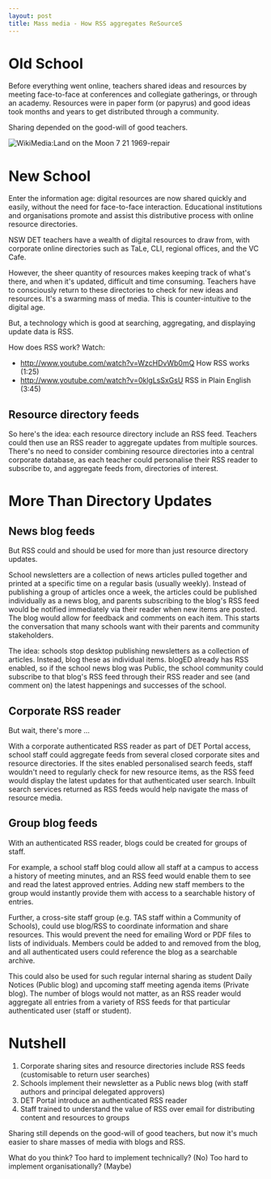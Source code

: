 ```yaml
---
layout: post
title: Mass media - How RSS aggregates ReSourceS
---
```


# Old School

Before everything went online, teachers shared ideas and resources by meeting face-to-face at conferences and collegiate gatherings, or through an academy. Resources were in paper form (or papyrus) and good ideas took months and years to get distributed through a community.

Sharing depended on the good-will of good teachers.

![WikiMedia:Land on the Moon 7 21 1969-repair](https://upload.wikimedia.org/wikipedia/commons/thumb/9/9a/Land_on_the_Moon_7_21_1969-repair.jpg/405px-Land_on_the_Moon_7_21_1969-repair.jpg)

# New School

Enter the information age: digital resources are now shared quickly and easily, without the need for face-to-face interaction. Educational institutions and organisations promote and assist this distributive process with online resource directories.

NSW DET teachers have a wealth of digital resources to draw from, with corporate online directories such as TaLe, CLI, regional offices, and the VC Cafe.

However, the sheer quantity of resources makes keeping track of what's there, and when it's updated, difficult and time consuming. Teachers have to consciously return to these directories to check for new ideas and resources. It's a swarming mass of media. This is counter-intuitive to the digital age.

But, a technology which is good at searching, aggregating, and displaying update data is RSS.

How does RSS work? Watch:
* <http://www.youtube.com/watch?v=WzcHDvWb0mQ> How RSS works (1:25)
* <http://www.youtube.com/watch?v=0klgLsSxGsU> RSS in Plain English (3:45)

## Resource directory feeds

So here's the idea: each resource directory include an RSS feed. Teachers could then use an RSS reader to aggregate updates from multiple sources. There's no need to consider combining resource directories into a central corporate database, as each teacher could personalise their RSS reader to subscribe to, and aggregate feeds from, directories of interest.

# More Than Directory Updates

## News blog feeds

But RSS could and should be used for more than just resource directory updates.

School newsletters are a collection of news articles pulled together and printed at a specific time on a regular basis (usually weekly). Instead of publishing a group of articles once a week, the articles could be published individually as a news blog, and parents subscribing to the blog's RSS feed would be notified immediately via their reader when new items are posted. The blog would allow for feedback and comments on each item. This starts the conversation that many schools want with their parents and community stakeholders.

The idea: schools stop desktop publishing newsletters as a collection of articles. Instead, blog these as individual items. blogED already has RSS enabled, so if the school news blog was Public, the school community could subscribe to that blog's RSS feed through their RSS reader and see (and comment on) the latest happenings and successes of the school.

## Corporate RSS reader

But wait, there's more ...

With a corporate authenticated RSS reader as part of DET Portal access, school staff could aggregate feeds from several closed corporate sites and resource directories. If the sites enabled personalised search feeds, staff wouldn't need to regularly check for new resource items, as the RSS feed would display the latest updates for that authenticated user search. Inbuilt search services returned as RSS feeds would help navigate the mass of resource media.

## Group blog feeds

With an authenticated RSS reader, blogs could be created for groups of staff.

For example, a school staff blog could allow all staff at a campus to access a history of meeting minutes, and an RSS feed would enable them to see and read the latest approved entries. Adding new staff members to the group would instantly provide them with access to a searchable history of entries.

Further, a cross-site staff group (e.g. TAS staff within a Community of Schools), could use blog/RSS to coordinate information and share resources. This would prevent the need for emailing Word or PDF files to lists of individuals. Members could be added to and removed from the blog, and all authenticated users could reference the blog as a searchable archive.

This could also be used for such regular internal sharing as student Daily Notices (Public blog) and upcoming staff meeting agenda items (Private blog). The number of blogs would not matter, as an RSS reader would aggregate all entries from a variety of RSS feeds for that particular authenticated user (staff or student).

# Nutshell

1. Corporate sharing sites and resource directories include RSS feeds (customisable to return user searches)
1. Schools implement their newsletter as a Public news blog (with staff authors and principal delegated approvers)
1. DET Portal introduce an authenticated RSS reader
1. Staff trained to understand the value of RSS over email for distributing content and resources to groups

Sharing still depends on the good-will of good teachers, but now it's much easier to share masses of media with blogs and RSS.

What do you think? Too hard to implement technically? (No) Too hard to implement organisationally? (Maybe)